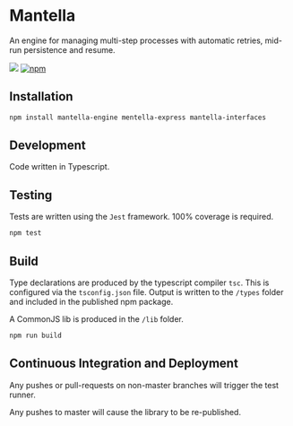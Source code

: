 # Mantella

An engine for managing multi-step processes with automatic retries, mid-run persistence and resume.

![](https://github.com/karlhulme/mantella/workflows/CD/badge.svg)
[![npm](https://img.shields.io/npm/v/mantella-engine.svg)](https://www.npmjs.com/package/manella-engine)


## Installation

```bash
npm install mantella-engine mentella-express mantella-interfaces
```


## Development

Code written in Typescript.


## Testing

Tests are written using the `Jest` framework.  100% coverage is required.

```bash
npm test
```


## Build

Type declarations are produced by the typescript compiler `tsc`.  This is configured via the `tsconfig.json` file.  Output is written to the `/types` folder and included in the published npm package.

A CommonJS lib is produced in the `/lib` folder.

```bash
npm run build
```


## Continuous Integration and Deployment

Any pushes or pull-requests on non-master branches will trigger the test runner.

Any pushes to master will cause the library to be re-published.
